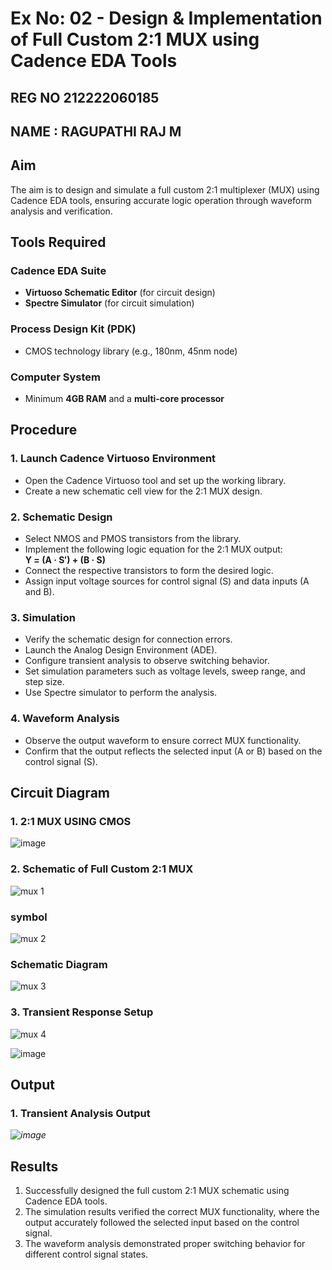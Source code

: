 # Ex No: 02 - Design & Implementation of Full Custom 2:1 MUX using Cadence EDA Tools
## REG NO 212222060185
## NAME : RAGUPATHI RAJ M
## Aim

The aim is to design and simulate a full custom 2:1 multiplexer (MUX) using Cadence EDA tools, ensuring accurate logic operation through waveform analysis and verification.

## Tools Required

### Cadence EDA Suite
- **Virtuoso Schematic Editor** (for circuit design)
- **Spectre Simulator** (for circuit simulation)

### Process Design Kit (PDK)
- CMOS technology library (e.g., 180nm, 45nm node)

### Computer System
- Minimum **4GB RAM** and a **multi-core processor**

## Procedure

### 1. Launch Cadence Virtuoso Environment
- Open the Cadence Virtuoso tool and set up the working library.
- Create a new schematic cell view for the 2:1 MUX design.

### 2. Schematic Design
- Select NMOS and PMOS transistors from the library.
- Implement the following logic equation for the 2:1 MUX output:  
  **Y = (A · S′) + (B · S)**
- Connect the respective transistors to form the desired logic.
- Assign input voltage sources for control signal (S) and data inputs (A and B).

### 3. Simulation
- Verify the schematic design for connection errors.
- Launch the Analog Design Environment (ADE).
- Configure transient analysis to observe switching behavior.
- Set simulation parameters such as voltage levels, sweep range, and step size.
- Use Spectre simulator to perform the analysis.

### 4. Waveform Analysis
- Observe the output waveform to ensure correct MUX functionality.
- Confirm that the output reflects the selected input (A or B) based on the control signal (S).

## Circuit Diagram

### 1. 2:1 MUX USING CMOS
![image](https://github.com/user-attachments/assets/6fe3965a-47de-47d4-9dd1-0d52054de81b)


### 2. Schematic of Full Custom 2:1 MUX
![mux 1](https://github.com/user-attachments/assets/1c529df1-0fa8-4e84-919a-79b12d8af026)

### symbol
![mux 2](https://github.com/user-attachments/assets/3751417b-8f5b-4925-9e2f-835c06de7dea)

### Schematic Diagram
![mux 3](https://github.com/user-attachments/assets/20c24cbc-1d52-4281-ab27-2bd5e639f087)


### 3. Transient Response Setup

![mux 4](https://github.com/user-attachments/assets/deecc2fe-a8e1-4df8-8e54-337a0aef0dbb)


![image](https://github.com/user-attachments/assets/92eae130-d124-4f8b-a4b5-0040f418f193)

## Output

### 1. Transient Analysis Output
*![image](https://github.com/user-attachments/assets/557307b6-a35f-4e94-90e4-59bdb361c676)*

## Results
1. Successfully designed the full custom 2:1 MUX schematic using Cadence EDA tools.
2. The simulation results verified the correct MUX functionality, where the output accurately followed the selected input based on the control signal.
3. The waveform analysis demonstrated proper switching behavior for different control signal states.
